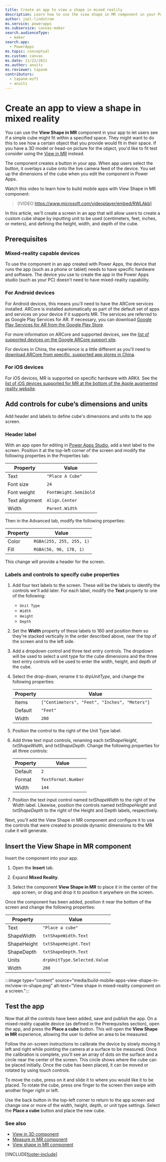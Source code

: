 ```yaml
---
title: Create an app to view a shape in mixed reality
description: Learn how to use the view shape in MR component in your Power Apps.
author: joel-lindstrom
ms.service: powerapps
ms.subservice: canvas-maker
search.audienceType: 
  - maker
search.app: 
  - PowerApps
ms.topic: conceptual
ms.custom: canvas
ms.date: 11/22/2021
ms.author: anuitz
ms.reviewer: tapanm
contributors:
  - tapanm-msft
  - anuitz
---
```


# Create an app to view a shape in mixed reality

You can use the **View Shape in MR** component in your app to let users see if a simple cube might fit within a specified space. They might want to do this to see how a certain object that you provide would fit in their space. If you have a 3D model or head-on picture for the object, you'd like to fit test consider using the [View in MR](../mixed-reality-component-view-mr.md) instead.

The component creates a button in your app. When app users select the button, it overlays a cube onto the live camera feed of the device. You set up the dimensions of the cube when you edit the component in Power Apps.

Watch this video to learn how to build mobile apps with View Shape in MR component:
> [!VIDEO https://www.microsoft.com/videoplayer/embed/RWLAkb]

In this article, we'll create a screen in an app that will allow users to create a custom cube shape by inputting unit to be used (centimeters, feet, inches, or meters), and defining the height, width, and depth of the cube.

## Prerequisites

### Mixed-reality capable devices

To use the component in an app created with Power Apps, the device that runs the app (such as a phone or tablet) needs to have specific hardware and software. The device you use to create the app in the Power Apps studio (such as your PC) doesn't need to have mixed-reality capability.

### For Android devices

For Android devices, this means you'll need to have the ARCore services installed. ARCore is installed automatically as part of the default set of apps and services on your device if it supports MR. The services are referred to as Google Play Services for AR. If necessary, you can download [Google Play Services for AR from the Google Play Store](https://play.google.com/store/apps/details?id=com.google.ar.core).

For more information on ARCore and supported devices, see the [list of supported devices on the Google ARCore support site](https://developers.google.com/ar/discover/supported-devices#android_play).

For devices in China, the experience is a little different as you'll need to [download ARCore from specific, supported app stores in China](https://developers.google.com/ar/discover/supported-devices#android_china).

### For iOS devices

For iOS devices, MR is supported on specific hardware with ARKit. See the [list of iOS devices supported for MR at the bottom of the Apple augmented reality website](https://www.apple.com/augmented-reality/).

## Add controls for cube’s dimensions and units

Add header and labels to define cube's dimensions and units to the app screen.

### Header label

With an app open for editing in [Power Apps Studio](https://create.powerapps.com/), add a text label to the screen. Position it at the top-left corner of the screen and modify the following properties in the Properties tab:

| Property       | Value               |
|----------------|---------------------|
| Text           | `"Place A Cube"`      |
| Font size      | `24`                  |
| Font weight    | `FontWeight.Semibold` |
| Text alignment | `Align.Center`        |
| Width          | `Parent.Width`        |

Then in the Advanced tab, modify the following properties:

| Property | Value                  |
|----------|------------------------|
| Color    | `RGBA(255, 255, 255, 1)` |
| Fill     | `RGBA(56, 96, 178, 1)`   |

This change will provide a header for the screen.

### Labels and controls to specify cube properties

1. Add four text labels to the screen. These will be the labels to identify the
controls we'll add later. For each label, modify the **Text** property to one of the following:

    - `Unit Type`
    - `Width`
    - `Height`
    - `Depth`

1. Set the **Width** property of these labels to 160 and position them so they're stacked vertically in the order described above, near the top of the screen and to the left side.

1. Add a dropdown control and three text entry controls. The dropdown will be used to select a unit type for the cube dimensions and the three text entry controls will be used to enter the width, height, and depth of the cube.

1. Select the drop-down, rename it to *drpUnitType*, and change the following properties:

    | Property | Value                                       |
    |----------|---------------------------------------------|
    | Items    | `["Centimeters", "Feet", "Inches", "Meters"]` |
    | Default  | `"Feet"`                                      |
    | Width    | `280`                                         |

1. Position the control to the right of the Unit Type label.

1. Add three text input controls, renaming each *txtShapeHeight*, *txtShapeWidth*, and *txtShapeDepth*. Change the following properties for all three controls:

    | Property | Value             |
    |----------|-------------------|
    | Default  | `2`                 |
    | Format   | `TextFormat.Number` |
    | Width    | `144`               |

1. Position the text input control named *txtShapeWidth* to the right of the Width label. Likewise, position the controls named *txtShapeHeight* and *txtShapeDepth* to the right of the Height and Depth labels, respectively.

Next, you'll add the View Shape in MR component and configure it to use the controls that were created to provide dynamic dimensions to the MR cube it will generate.

## Insert the View Shape in MR component

Insert the component into your app.

1. Open the **Insert** tab.

1. Expand **Mixed Reality**.

1. Select the component **View Shape in MR** to place it in the center of the
    app screen, or drag and drop it to position it anywhere on the screen.

Once the component has been added, position it near the bottom of the screen and change the following properties:

| Property    | Value                      |
|-------------|----------------------------|
| Text        | `"Place a cube"`             |
| ShapeWidth  | `txtShapeWidth.Text`         |
| ShapeHeight | `txtShapeHeight.Text`        |
| ShapeDepth  | `txtShapeDepth.Text`         |
| Units       | `drpUnitType.Selected.Value` |
| Width       | `280`                        |

:::image type="content" source="media/build-mobile-apps-view-shape-in-mr/view-in-shape.png" alt-text="View shape in mixed-reality component on a screen.":::

## Test the app

Now that all the controls have been added, save and publish the app. On a mixed-reality capable device (as defined in the Prerequisites section), open the app, and press the **Place a cube** button. This will open the **View Shape in MR** experience, allowing the user to define an area to be measured.

Follow the on-screen instructions to calibrate the device by slowly moving it left and right while pointing the camera at a surface to be measured. Once the calibration is complete, you'll see an array of dots on the surface and a circle near the center of the screen. This circle shows where the cube can be placed initially. Once the cube has been placed, it can be moved or rotated by using touch controls.

To move the cube, press on it and slide it to where you would like it to be placed. To rotate the cube, press one finger to the screen then swipe with another finger right or left.

Use the back button in the top-left corner to return to the app screen and change one or more of the width, height, depth, or unit type settings. Select the **Place a cube** button and place the new cube.

### See also

- [View in 3D component](../mixed-reality-component-view-3d.md)
- [Measure in MR component](../mixed-reality-component-measure-distance.md)
- [View shape in MR component](../mixed-reality-component-view-shape.md) 


[!INCLUDE[footer-include](../../../includes/footer-banner.md)]
